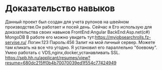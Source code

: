 # Доказательство навыков
Данный проeкт был создан для учета рулонов на швейном производстве.Он работает и посей день.
Сейчас я Его использую для доказательства своих навыков
FrontEnd:Angular
BackEnd:Asp.net(c#) MongoDB
В работе его можно увидеть тут:https://myjobsearchrolls.fz-servise.ru/ Логин:123 Пароль:456
Залит на мой личный сервер. Можете там кликать на все что угодно. Я установил его  параллельно "боевому". Умею работать с VDS,nginx,docker,устанавливать SSL.
https://spb.hh.ru/applicant/resumes/view?resume=680dc215ff0b4b70070039ed1f554c77424949
